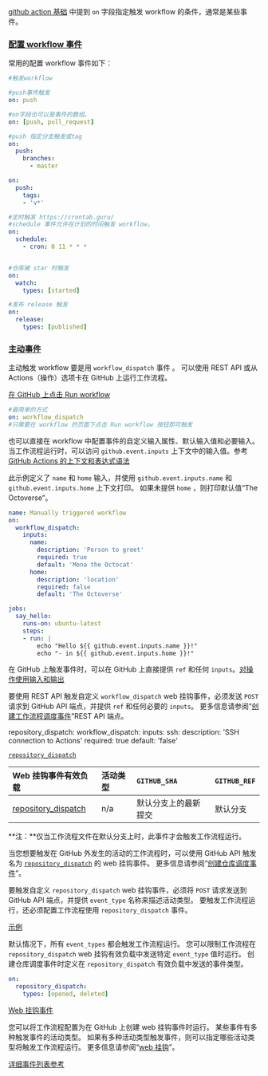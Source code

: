 

[github action 基础](https://blog.csdn.net/hzlarm/article/details/113847470) 中提到 `on` 字段指定触发 workflow 的条件，通常是某些事件。

### [配置 workflow 事件](https://docs.github.com/cn/actions/reference/events-that-trigger-workflows#configuring-workflow-events)

常用的配置 workflow 事件如下：

```yaml
#触发workflow

#push事件触发 
on: push

#on字段也可以是事件的数组。
on: [push, pull_request]

#push 指定分支触发或tag
on:
  push:
    branches:
      - master

on:
  push:
    tags:
    - 'v*'

#定时触发 https://crontab.guru/ 
#schedule 事件允许在计划的时间触发 workflow。
on:
  schedule:
    - cron: 0 11 * * *


#仓库被 star 时触发
on:
  watch:
    types: [started]

#发布 release 触发
on:
  release:
    types: [published]
```

### [主动事件](https://docs.github.com/cn/actions/reference/events-that-trigger-workflows#manual-events)

 主动触发 workflow 要是用   `workflow_dispatch` 事件 。 可以使用 REST API 或从 Actions（操作）选项卡在 GitHub 上运行工作流程。 

[在 GitHub 上点击 Run workflow](https://docs.github.com/cn/actions/managing-workflow-runs/manually-running-a-workflow)

```yaml
#最简单的方式
on: workflow_dispatch
#只需要在 workflow 的页面下点击 Run workflow 按钮即可触发
```

也可以直接在 workflow 中配置事件的自定义输入属性、默认输入值和必要输入。 当工作流程运行时，可以访问 `github.event.inputs` 上下文中的输入值。参考[GitHub Actions 的上下文和表达式语法](https://docs.github.com/cn/actions/reference/context-and-expression-syntax-for-github-actions#github-context)

此示例定义了 `name` 和 `home` 输入，并使用 `github.event.inputs.name` 和 `github.event.inputs.home` 上下文打印。 如果未提供 `home` ，则打印默认值“The Octoverse”。

```yaml
name: Manually triggered workflow
on:
  workflow_dispatch:
    inputs:
      name:
        description: 'Person to greet'
        required: true
        default: 'Mona the Octocat'
      home:
        description: 'location'
        required: false
        default: 'The Octoverse'

jobs:
  say_hello:
    runs-on: ubuntu-latest
    steps:
    - run: |
        echo "Hello ${{ github.event.inputs.name }}!"
        echo "- in ${{ github.event.inputs.home }}!"
```

在 GitHub 上触发事件时，可以在 GitHub 上直接提供 `ref` 和任何 `inputs`。[对操作使用输入和输出](https://docs.github.com/cn/actions/learn-github-actions/finding-and-customizing-actions#using-inputs-and-outputs-with-an-action)





要使用 REST API 触发自定义 `workflow_dispatch` web 挂钩事件，必须发送 `POST` 请求到 GitHub API 端点，并提供 `ref` 和任何必要的 `inputs`。 更多信息请参阅“[创建工作流程调度事件](https://docs.github.com/cn/rest/reference/actions/#create-a-workflow-dispatch-event)”REST API 端点。







  repository_dispatch:
  workflow_dispatch:
    inputs:
      ssh:
        description: 'SSH connection to Actions'
        required: true
        default: 'false'





 [`repository_dispatch`](https://docs.github.com/cn/actions/reference/events-that-trigger-workflows#)

| Web 挂钩事件有效负载                                         | 活动类型 | `GITHUB_SHA`         | `GITHUB_REF` |
| :----------------------------------------------------------- | :------- | :------------------- | :----------- |
| [repository_dispatch](https://docs.github.com/cn/webhooks/event-payloads/#repository_dispatch) | n/a      | 默认分支上的最新提交 | 默认分支     |

**注：**仅当工作流程文件在默认分支上时，此事件才会触发工作流程运行。

当您想要触发在 GitHub 外发生的活动的工作流程时，可以使用 GitHub API 触发名为 [`repository_dispatch`](https://docs.github.com/cn/webhooks/event-payloads/#repository_dispatch) 的 web 挂钩事件。 更多信息请参阅“[创建仓库调度事件](https://docs.github.com/cn/rest/reference/repos#create-a-repository-dispatch-event)”。

要触发自定义 `repository_dispatch` web 挂钩事件，必须将 `POST` 请求发送到 GitHub API 端点，并提供 `event_type` 名称来描述活动类型。 要触发工作流程运行，还必须配置工作流程使用 `repository_dispatch` 事件。

[示例](https://docs.github.com/cn/actions/reference/events-that-trigger-workflows#示例-1)

默认情况下，所有 `event_types` 都会触发工作流程运行。 您可以限制工作流程在 `repository_dispatch` web 挂钩有效负载中发送特定 `event_type` 值时运行。 创建仓库调度事件时定义在 `repository_dispatch` 有效负载中发送的事件类型。

```yaml
on:
  repository_dispatch:
    types: [opened, deleted]
```

 [Web 挂钩事件](https://docs.github.com/cn/actions/reference/events-that-trigger-workflows#webhook-events)

您可以将工作流程配置为在 GitHub 上创建 web 挂钩事件时运行。 某些事件有多种触发事件的活动类型。 如果有多种活动类型触发事件，则可以指定哪些活动类型将触发工作流程运行。 更多信息请参阅“[web 挂钩](https://docs.github.com/cn/webhooks)”。







[详细事件列表参考](https://docs.github.com/cn/actions/reference/events-that-trigger-workflows)